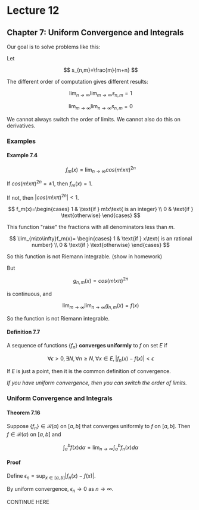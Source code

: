 # Lecture 12

## Chapter 7: Uniform Convergence and Integrals

Our goal is to solve problems like this:

Let

$$
s_{n,m}=\frac{m}{m+n}
$$

The different order of computation gives different results:

$$
\lim_{n\to\infty}\lim_{m\to\infty}s_{n,m}=1
$$

$$
\lim_{m\to\infty}\lim_{n\to\infty}s_{n,m}=0
$$

We cannot always switch the order of limits. We cannot also do this on derivatives.

### Examples

#### Example 7.4

$$
f_m(x)=\lim_{n\to\infty}cos(m!x\pi)^{2n}
$$


If $cos(m!x\pi)^{2n}=\pm 1$, then $f_m(x)=1$.

If not, then $|cos(m!x\pi)^{2n}|<1$.

$$
f_m(x)=\begin{cases}
1 & \text{if } m!x\text{ is an integer} \\
0 & \text{if } \text{otherwise}
\end{cases}
$$

This function "raise" the fractions with all denominators less than $m$.

$$
\lim_{m\to\infty}f_m(x)=
\begin{cases}
1 & \text{if } x\text{ is an rational number} \\
0 & \text{if } \text{otherwise}
\end{cases}
$$

So this function is not Riemann integrable. (show in homework)

But

$$
g_{n,m}(x)=cos(m!x\pi)^{2n}
$$

is continuous, and

$$
\lim_{m\to\infty}\lim_{n\to\infty}g_{n,m}(x)=f(x)
$$

So the function is not Riemann integrable.

#### Definition 7.7

A sequence of functions $\{f_n\}$ **converges uniformly** to $f$ on set $E$ if

$$
\forall \epsilon>0, \exists N, \forall n\geq N, \forall x\in E, |f_n(x)-f(x)|<\epsilon
$$

If $E$ is just a point, then it is the common definition of convergence.

_If you have uniform convergence, then you can switch the order of limits._

### Uniform Convergence and Integrals

#### Theorem 7.16

Suppose $\{f_n\}\in\mathscr{R}(\alpha)$ on $[a,b]$ that converges uniformly to $f$ on $[a,b]$. Then $f\in\mathscr{R}(\alpha)$ on $[a,b]$ and

$$
\int_a^b f(x)d\alpha=\lim_{n\to\infty}\int_a^b f_n(x)d\alpha
$$

#### Proof

Define $\epsilon_n=\sup_{x\in[a,b]}|f_n(x)-f(x)|$.

By uniform convergence, $\epsilon_n\to 0$ as $n\to\infty$.

CONTINUE HERE
